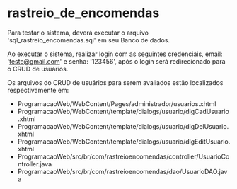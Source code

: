 # rastreio_de_encomendas
Para testar o sistema, deverá executar o arquivo 'sql_rastreio_encomendas.sql' em seu Banco de dados.

Ao executar o sistema, realizar login com as seguintes credenciais, email: 'teste@gmail.com' e senha: '123456', 
após o login será redirecionado para o CRUD de usuários.

Os arquivos do CRUD de usuários para serem avaliados estão localizados respectivamente em:
- ProgramacaoWeb/WebContent/Pages/administrador/usuarios.xhtml
- ProgramacaoWeb/WebContent/template/dialogs/usuario/dlgCadUsuario.xhtml
- ProgramacaoWeb/WebContent/template/dialogs/usuario/dlgDelUsuario.xhtml
- ProgramacaoWeb/WebContent/template/dialogs/usuario/dlgEditUsuario.xhtml
- ProgramacaoWeb/src/br/com/rastreioencomendas/controller/UsuarioController.java
- ProgramacaoWeb/src/br/com/rastreioencomendas/dao/UsuarioDAO.java
